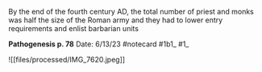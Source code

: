 
By the end of the fourth century AD, the total number of priest and monks was half the size of the Roman army and they had to lower entry requirements and enlist barbarian units


**Pathogenesis p. 78** 
Date: 6/13/23
 #notecard
 #1b1_ #1_ 

![[files/processed/IMG_7620.jpeg]]